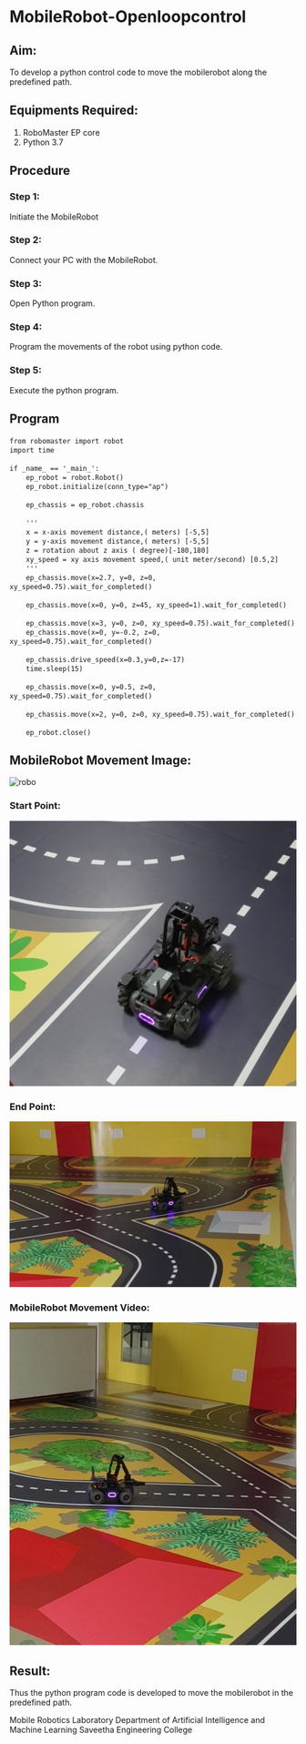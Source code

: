 # MobileRobot-Openloopcontrol
## Aim:

To develop a python control code to move the mobilerobot along the predefined path.

## Equipments Required:
1. RoboMaster EP core
2. Python 3.7

## Procedure


### Step 1:
Initiate the MobileRobot

### Step 2:
Connect your PC with the MobileRobot.

### Step 3:
Open Python program.

### Step 4:
Program the movements of the robot using python code.

### Step 5:
Execute the python program.

## Program
```
from robomaster import robot
import time

if _name_ == '_main_':
    ep_robot = robot.Robot()
    ep_robot.initialize(conn_type="ap")

    ep_chassis = ep_robot.chassis

    '''
    x = x-axis movement distance,( meters) [-5,5]
    y = y-axis movement distance,( meters) [-5,5]
    z = rotation about z axis ( degree)[-180,180]
    xy_speed = xy axis movement speed,( unit meter/second) [0.5,2]
    '''
    ep_chassis.move(x=2.7, y=0, z=0, xy_speed=0.75).wait_for_completed()

    ep_chassis.move(x=0, y=0, z=45, xy_speed=1).wait_for_completed()

    ep_chassis.move(x=3, y=0, z=0, xy_speed=0.75).wait_for_completed()
    ep_chassis.move(x=0, y=-0.2, z=0, xy_speed=0.75).wait_for_completed()
    
    ep_chassis.drive_speed(x=0.3,y=0,z=-17)
    time.sleep(15)

    ep_chassis.move(x=0, y=0.5, z=0, xy_speed=0.75).wait_for_completed()
 
    ep_chassis.move(x=2, y=0, z=0, xy_speed=0.75).wait_for_completed()

    ep_robot.close()
```

## MobileRobot Movement Image:

![robo](./img/robomaster.png)

### Start Point:
![start](./start.png)

### End Point:
![end](./ending.jpeg)

### MobileRobot Movement Video:
![move](./move.jpeg)

## Result:
Thus the python program code is developed to move the mobilerobot in the predefined path.

Mobile Robotics Laboratory
Department of Artificial Intelligence and Machine Learning
Saveetha Engineering College

